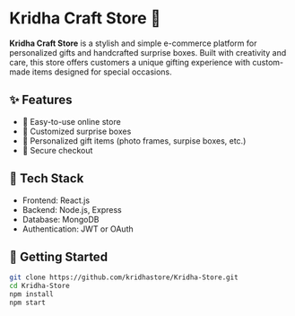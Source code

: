 # Kridha Craft Store 🎁

**Kridha Craft Store** is a stylish and simple e-commerce platform for personalized gifts and handcrafted surprise boxes. Built with creativity and care, this store offers customers a unique gifting experience with custom-made items designed for special occasions.

## ✨ Features

- 🛒 Easy-to-use online store
- 🎨 Customized surprise boxes
- 📸 Personalized gift items (photo frames, surpise boxes, etc.)
- 🔐 Secure checkout

## 🧩 Tech Stack

- Frontend: React.js
- Backend: Node.js, Express
- Database: MongoDB
- Authentication: JWT or OAuth

## 🚀 Getting Started

```bash
git clone https://github.com/kridhastore/Kridha-Store.git
cd Kridha-Store
npm install
npm start
```
